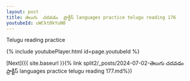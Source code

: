 ```yaml
---
layout: post
title: తెలుగు  చదవడం  ప్రాక్టీస్ languages practice telugu reading 176
youtubeId: uWCkt0kYuN0
---
```

 
 
Telugu reading practice
 
 
 
 
 


{% include youtubePlayer.html id=page.youtubeId %}
 
[Next]({{ site.baseurl }}{% link  split2/_posts/2024-07-02-తెలుగు  చదవడం  ప్రాక్టీస్ languages practice telugu reading 177.md%})
 
